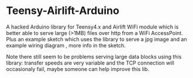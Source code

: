 # Teensy-Airlift-Arduino
A hacked Arduino library for Teensy4.x and Airlift WiFi module which is better able to serve large (>1MB) files over http from a WiFi AccessPoint.
Plus an example sketch which uses the library to serve a jpg image
and an example wiring diagram , more info in the sketch.

Note there still seem to be problems serving large data blocks using this library: transfer speeds are very variable and the TCP connection will occasionaly fail, maybe someone can help improve this lib.  
